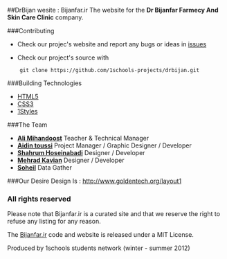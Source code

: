##DrBijan wesite : Bijanfar.ir
The website for the **Dr Bijanfar Farmecy And Skin Care Clinic** company.


###Contributing

* Check our projec's website and report any bugs or ideas in [issues](https://github.com/1schools-projects/drbijan/issues)

* Check our project's source with
```
    git clone https://github.com/1schools-projects/drbijan.git
```


###Building Technologies
* [HTML5](http://ali.md/wiki/html5)
* [CSS3](http://ali.md/css3ref)
* [1Styles](http://ali.md/1styles)


###The Team
* [**Ali Mihandoost**](http://github.com/Alimd) Teacher  & Technical Manager
* [**Aidin toussi**](http://github.com/Aidin-toussi) Project Manager / Graphic Designer / Developer
* [**Shahrum Hoseinabadi**](https://github.com/Shahrum) Designer / Developer
* [**Mehrad Kavian**](https://github.com/MKDesign) Designer / Developer
* [**Soheil**](https://github.com/Soheil1999) Data Gather

###Our Desire Design Is : http://www.goldentech.org/layout1

### All rights reserved ###
Please note that Bijanfar.ir is a curated site and that we reserve the right to refuse any listing for any reason.

The [Bijanfar.ir](http://Bijanfar.ir) code and website is released under a MIT License.

Produced by 1schools students network (winter - summer 2012)
